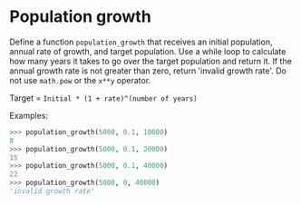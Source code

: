 # Population growth

Define a function `population_growth` that receives an initial population,
annual rate of growth, and target population. Use a while loop to calculate 
how many years it takes to go over the target population and return it. If
the annual growth rate is not greater than zero, return 'invalid growth rate'.
Do not use `math.pow` or the `x**y` operator.

Target = `Initial * (1 + rate)^(number of years)`


Examples:

```python
>>> population_growth(5000, 0.1, 10000)
8
>>> population_growth(5000, 0.1, 20000)
15
>>> population_growth(5000, 0.1, 40000)
22
>>> population_growth(5000, 0, 40000)
'invalid growth rate'
```
